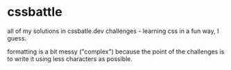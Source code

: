 # cssbattle
all of my solutions in cssbatle.dev challenges - learning css in a fun way, I guess.

formatting is a bit messy ("complex") because the point of the challenges is to write it using less characters as possible.
